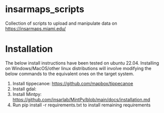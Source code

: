 # insarmaps_scripts
Collection of scripts to upload and manipulate data on https://insarmaps.miami.edu/

# Installation
The below install instructions have been tested on ubuntu 22.04. Installing on Windows/MacOS/other linux distributions will involve modifying the below commands to the equivalent ones on the target system.

1. Install tippecanoe: https://github.com/mapbox/tippecanoe
2. Install gdal:
3. Install Mintpy: https://github.com/insarlab/MintPy/blob/main/docs/installation.md
4. Run pip install -r requirements.txt to install remaining requirements

